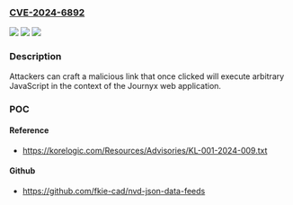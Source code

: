 ### [CVE-2024-6892](https://cve.mitre.org/cgi-bin/cvename.cgi?name=CVE-2024-6892)
![](https://img.shields.io/static/v1?label=Product&message=Journyx%20(jtime)&color=blue)
![](https://img.shields.io/static/v1?label=Version&message=%3D%2011.5.4%20&color=brighgreen)
![](https://img.shields.io/static/v1?label=Vulnerability&message=CWE-81%20Improper%20Neutralization%20of%20Script%20in%20an%20Error%20Message%20Web%20Page&color=brighgreen)

### Description

Attackers can craft a malicious link that once clicked will execute arbitrary JavaScript in the context of the Journyx web application.

### POC

#### Reference
- https://korelogic.com/Resources/Advisories/KL-001-2024-009.txt

#### Github
- https://github.com/fkie-cad/nvd-json-data-feeds

